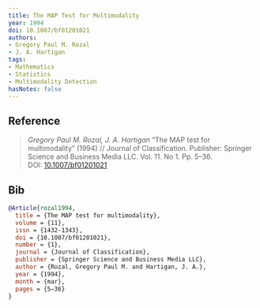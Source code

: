 ```yaml
---
title: The MAP Test for Multimodality
year: 1994
doi: 10.1007/bf01201021
authors:
- Gregory Paul M. Rozal
- J. A. Hartigan
tags:
- Mathematics
- Statistics
- Multimodality Detection
hasNotes: false
---
```


## Reference

> <i>Gregory Paul M. Rozal, J. A. Hartigan</i> “The MAP test for multimodality” (1994) // Journal of Classification. Publisher: Springer Science and Business Media LLC. Vol.&nbsp;11. No&nbsp;1. Pp.&nbsp;5–36. DOI:&nbsp;<a href='https://doi.org/10.1007/bf01201021'>10.1007/bf01201021</a>

## Bib

```bib
@Article{rozal1994,
  title = {The MAP test for multimodality},
  volume = {11},
  issn = {1432-1343},
  doi = {10.1007/bf01201021},
  number = {1},
  journal = {Journal of Classification},
  publisher = {Springer Science and Business Media LLC},
  author = {Rozal, Gregory Paul M. and Hartigan, J. A.},
  year = {1994},
  month = {mar},
  pages = {5–36}
}
```
